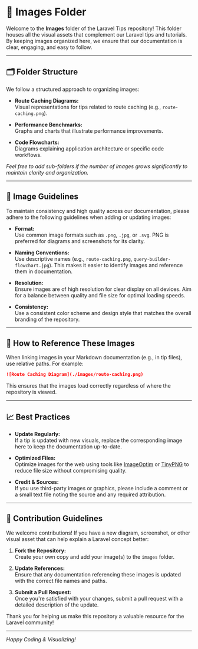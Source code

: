 # 📸 Images Folder

Welcome to the **Images** folder of the Laravel Tips repository! This folder houses all the visual assets that complement our Laravel tips and tutorials. By keeping images organized here, we ensure that our documentation is clear, engaging, and easy to follow.

---

## 🗂️ Folder Structure

We follow a structured approach to organizing images:

- **Route Caching Diagrams:**  
  Visual representations for tips related to route caching (e.g., `route-caching.png`).

- **Performance Benchmarks:**  
  Graphs and charts that illustrate performance improvements.

- **Code Flowcharts:**  
  Diagrams explaining application architecture or specific code workflows.

*Feel free to add sub-folders if the number of images grows significantly to maintain clarity and organization.*

---

## 🎨 Image Guidelines

To maintain consistency and high quality across our documentation, please adhere to the following guidelines when adding or updating images:

- **Format:**  
  Use common image formats such as `.png`, `.jpg`, or `.svg`. PNG is preferred for diagrams and screenshots for its clarity.

- **Naming Conventions:**  
  Use descriptive names (e.g., `route-caching.png`, `query-builder-flowchart.jpg`). This makes it easier to identify images and reference them in documentation.

- **Resolution:**  
  Ensure images are of high resolution for clear display on all devices. Aim for a balance between quality and file size for optimal loading speeds.

- **Consistency:**  
  Use a consistent color scheme and design style that matches the overall branding of the repository.

---

## 🔗 How to Reference These Images

When linking images in your Markdown documentation (e.g., in tip files), use relative paths. For example:

```markdown
![Route Caching Diagram](./images/route-caching.png)
```

This ensures that the images load correctly regardless of where the repository is viewed.

---

## 📈 Best Practices

- **Update Regularly:**  
  If a tip is updated with new visuals, replace the corresponding image here to keep the documentation up-to-date.

- **Optimized Files:**  
  Optimize images for the web using tools like [ImageOptim](https://imageoptim.com/) or [TinyPNG](https://tinypng.com/) to reduce file size without compromising quality.

- **Credit & Sources:**  
  If you use third-party images or graphics, please include a comment or a small text file noting the source and any required attribution.

---

## 🤝 Contribution Guidelines

We welcome contributions! If you have a new diagram, screenshot, or other visual asset that can help explain a Laravel concept better:

1. **Fork the Repository:**  
   Create your own copy and add your image(s) to the `images` folder.

2. **Update References:**  
   Ensure that any documentation referencing these images is updated with the correct file names and paths.

3. **Submit a Pull Request:**  
   Once you're satisfied with your changes, submit a pull request with a detailed description of the update.

Thank you for helping us make this repository a valuable resource for the Laravel community!

---

*Happy Coding & Visualizing!*
